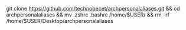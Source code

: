git clone https://github.com/technobecet/archpersonalaliases.git && cd archpersonalaliases && mv .zshrc .bashrc /home/$USER/ && rm -rf /home/$USER/Desktop/archpersonalaliases